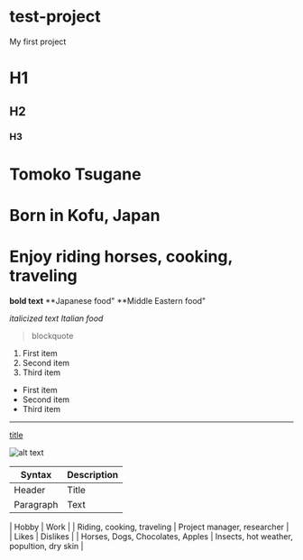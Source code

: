 # test-project
My first project

# H1
## H2
### H3

# Tomoko Tsugane
# Born in Kofu, Japan
# Enjoy riding horses, cooking, traveling



**bold text**
**Japanese food"
**Middle Eastern food"

*italicized text*
*Italian food*


> blockquote


1. First item
2. Second item
3. Third item

- First item
- Second item
- Third item

---

[title](https://www.example.com)

![alt text](image.jpg)

| Syntax | Description |
| ----------- | ----------- |
| Header | Title |
| Paragraph | Text |

| Hobby | Work |
| Riding, cooking, traveling | Project manager, researcher |
| Likes | Dislikes |
| Horses, Dogs, Chocolates, Apples | Insects, hot weather, popultion, dry skin |
